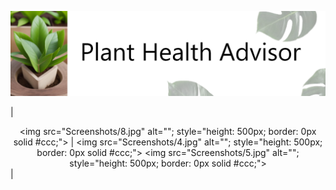 ![Title](Screenshots/title.png)

| <div style="text-align: center;"> <img src="Screenshots/8.jpg" alt=""; style="height: 500px; border: 0px solid #ccc;"> | <img src="Screenshots/4.jpg" alt=""; style="height: 500px; border: 0px solid #ccc;"> <img src="Screenshots/5.jpg" alt=""; style="height: 500px; border: 0px solid #ccc;"></div> |


